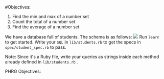#Objectives:
1. Find the min and max of a number set
2. Count the total of a number set
3. Find the average of a number set

We have a database full of students. The schema is as follows:
![](http://readme-pics.s3.amazonaws.com/sql-students.png)
Run `learn` to get started. Write your `SQL` in `lib/students.rb` to get the specs in `spec/student_spec.rb` to pass.

Note: Since it's a Ruby file, write your queries as strings inside each method already defined in `lib/students.rb` .

<p data-visibility='hidden'>PHRG Objectives:</p>